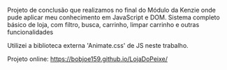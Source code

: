 Projeto de conclusão que realizamos no final do Módulo da Kenzie onde pude aplicar meu conhecimento em JavaScript e DOM.
Sistema completo básico de loja, com filtro, busca, carrinho, limpar carrinho e outras funcionalidades

Utilizei a biblioteca externa 'Animate.css' de JS neste trabalho.

Projeto online:
https://bobjoe159.github.io/LojaDoPeixe/
